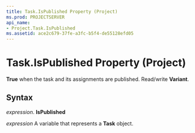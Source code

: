 ```yaml
---
title: Task.IsPublished Property (Project)
ms.prod: PROJECTSERVER
api_name:
- Project.Task.IsPublished
ms.assetid: ace2c679-37fe-a3fc-b5f4-de55128efd05
---
```



# Task.IsPublished Property (Project)

 **True** when the task and its assignments are published. Read/write **Variant**.


## Syntax

 _expression_. **IsPublished**

 _expression_ A variable that represents a **Task** object.


